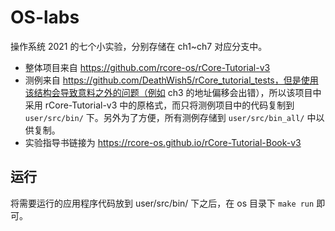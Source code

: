 # OS-labs

操作系统 2021 的七个小实验，分别存储在 ch1~ch7 对应分支中。

* 整体项目来自 https://github.com/rcore-os/rCore-Tutorial-v3
* 测例来自 https://github.com/DeathWish5/rCore_tutorial_tests，但是使用该结构会导致意料之外的问题（例如 ch3 的地址偏移会出错），所以该项目中采用 rCore-Tutorial-v3 中的原格式，而只将测例项目中的代码复制到 `user/src/bin/` 下。另外为了方便，所有测例存储到 `user/src/bin_all/` 中以供复制。
* 实验指导书链接为 https://rcore-os.github.io/rCore-Tutorial-Book-v3

## 运行

将需要运行的应用程序代码放到 user/src/bin/ 下之后，在 os 目录下 `make run` 即可。

